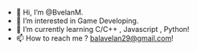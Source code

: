 - 👋 Hi, I’m @BvelanM.
- 👀 I’m interested in Game Developing.
- 🌱 I’m currently learning C/C++ , Javascript , Python!
- 📫 How to reach me ? balavelan29@gmail.com!

<!---
BvelanM/BvelanM is a ✨ special ✨ repository because its `README.md` (this file) appears on your GitHub profile.
You can click the Preview link to take a look at your changes.
--->
